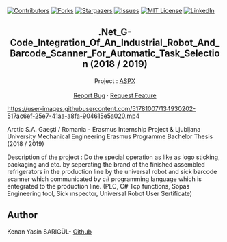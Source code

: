 [![Contributors][contributors-shield]][contributors-url]
[![Forks][forks-shield]][forks-url]
[![Stargazers][stars-shield]][stars-url]
[![Issues][issues-shield]][issues-url]
[![MIT License][license-shield]][license-url]
[![LinkedIn][linkedin-shield]][linkedin-url]

  <h2 align="center">.Net_G-Code_Integration_Of_An_Industrial_Robot_And_Barcode_Scanner_For_Automatic_Task_Selection (2018 / 2019)</h2>
  <p align="center">
    Project : <a href="https://github.com/kenanyasinsarigul/.Net_G-Code_Integration_Of_An_Industrial_Robot_And_Barcode_Scanner_For_Automatic_Task_Selection">ASPX</a>
    <br />
    <br />
    <a href="https://github.com/kenanyasinsarigul/.Net_G-Code_Integration_Of_An_Industrial_Robot_And_Barcode_Scanner_For_Automatic_Task_Selection/issues">Report Bug</a>
    ·
    <a href="https://github.com/kenanyasinsarigul/.Net_G-Code_Integration_Of_An_Industrial_Robot_And_Barcode_Scanner_For_Automatic_Task_Selection/issues">Request Feature</a>
  </p>
</p>

https://user-images.githubusercontent.com/51781007/134930202-517ac6ef-25e7-41aa-a8fa-904615e5a020.mp4

Arctic S.A. Gaeşti / Romania - Erasmus Internship Project & Ljubljana University Mechanical Engineering Erasmus Programme Bachelor Thesis (2018 / 2019)

Description of the project : Do the special operation as like as logo sticking, packaging and etc. by seperating
the brand of the finished assembled refrigerators in the production line by the
universal robot and sick barcode scanner which communicated by c# programming
language which is entegrated to the production line. (PLC, C# Tcp functions,
Sopas Engineering tool, Sick ınspector, Universal Robot User Sertificate)

## Author
Kenan Yasin SARIGÜL- <a href="https://github.com/kenanyasinsarigul/">Github</a>

[contributors-shield]: https://img.shields.io/github/contributors/kenanyasinsarigul/.Net_G-Code_Integration_Of_An_Industrial_Robot_And_Barcode_Scanner_For_Automatic_Task_Selection.svg?style=for-the-badge
[contributors-url]: https://github.com/kenanyasinsarigul/.Net_G-Code_Integration_Of_An_Industrial_Robot_And_Barcode_Scanner_For_Automatic_Task_Selection/graphs/contributors
[forks-shield]: https://img.shields.io/github/forks/kenanyasinsarigul/.Net_G-Code_Integration_Of_An_Industrial_Robot_And_Barcode_Scanner_For_Automatic_Task_Selection.svg?style=for-the-badge
[forks-url]: https://github.com/kenanyasinsarigul/.Net_G-Code_Integration_Of_An_Industrial_Robot_And_Barcode_Scanner_For_Automatic_Task_Selection/network/members
[stars-shield]: https://img.shields.io/github/stars/kenanyasinsarigul/.Net_G-Code_Integration_Of_An_Industrial_Robot_And_Barcode_Scanner_For_Automatic_Task_Selection.svg?style=for-the-badge
[stars-url]: https://github.com/kenanyasinsarigul/.Net_G-Code_Integration_Of_An_Industrial_Robot_And_Barcode_Scanner_For_Automatic_Task_Selection/stargazers
[issues-shield]: https://img.shields.io/github/issues/kenanyasinsarigul/.Net_G-Code_Integration_Of_An_Industrial_Robot_And_Barcode_Scanner_For_Automatic_Task_Selection.svg?style=for-the-badge
[issues-url]: https://github.com/kenanyasinsarigul/.Net_G-Code_Integration_Of_An_Industrial_Robot_And_Barcode_Scanner_For_Automatic_Task_Selection/issues
[license-shield]: https://img.shields.io/github/license/kenanyasinsarigul/.Net_G-Code_Integration_Of_An_Industrial_Robot_And_Barcode_Scanner_For_Automatic_Task_Selection.svg?style=for-the-badge
[license-url]: https://github.com/kenanyasinsarigul/.Net_G-Code_Integration_Of_An_Industrial_Robot_And_Barcode_Scanner_For_Automatic_Task_Selection/blob/master/LICENSE.txt
[linkedin-shield]: https://img.shields.io/badge/-LinkedIn-black.svg?style=for-the-badge&logo=linkedin&colorB=555
[linkedin-url]: https://www.linkedin.com/in/kenan-yasin-sar%C4%B1g%C3%BCl-155379188/
